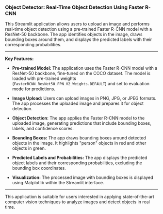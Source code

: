  

 

### **Object Detector: Real-Time Object Detection Using Faster R-CNN**

This Streamlit application allows users to upload an image and performs real-time object detection using a pre-trained Faster R-CNN model with a ResNet-50 backbone. The app identifies objects in the image, draws bounding boxes around them, and displays the predicted labels with their corresponding probabilities.

---

**Key Features:**

- **Pre-trained Model:** The application uses the Faster R-CNN model with a ResNet-50 backbone, fine-tuned on the COCO dataset. The model is loaded with pre-trained weights (`FasterRCNN_ResNet50_FPN_V2_Weights.DEFAULT`) and set to evaluation mode for predictions.

- **Image Upload:** Users can upload images in PNG, JPG, or JPEG formats. The app processes the uploaded image and prepares it for object detection.

- **Object Detection:** The app applies the Faster R-CNN model to the uploaded image, generating predictions that include bounding boxes, labels, and confidence scores.

- **Bounding Boxes:** The app draws bounding boxes around detected objects in the image. It highlights "person" objects in red and other objects in green.

- **Predicted Labels and Probabilities:** The app displays the predicted object labels and their corresponding probabilities, excluding the bounding box coordinates.

- **Visualization:** The processed image with bounding boxes is displayed using Matplotlib within the Streamlit interface.

---

This application is suitable for users interested in applying state-of-the-art computer vision techniques to analyze images and detect objects in real time.
